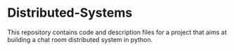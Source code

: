 # Distributed-Systems

This repository contains code and description files for a project that aims at building a chat room distributed system in python.
